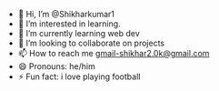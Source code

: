 - 👋 Hi, I’m @Shikharkumar1
- 👀 I’m interested in learning.
- 🌱 I’m currently learning web dev
- 💞️ I’m looking to collaborate on projects
- 📫 How to reach me gmail-shikhar2.0k@gmail.com 
- 😄 Pronouns: he/him
- ⚡ Fun fact: i love playing football

<!---
Shikharkumar1/Shikharkumar1 is a ✨ special ✨ repository because its `README.md` (this file) appears on your GitHub profile.
You can click the Preview link to take a look at your changes.
--->
